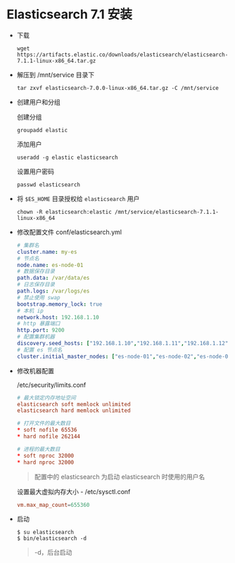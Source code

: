 # Elasticsearch 7.1 安装

- 下载

  ```shell
  wget https://artifacts.elastic.co/downloads/elasticsearch/elasticsearch-7.1.1-linux-x86_64.tar.gz
  ```

- 解压到 /mnt/service 目录下

  ```shell
  tar zxvf elasticsearch-7.0.0-linux-x86_64.tar.gz -C /mnt/service
  ```

- 创建用户和分组

  创建分组

  ```shell
  groupadd elastic
  ```

  添加用户

  ```shell
  useradd -g elastic elasticsearch
  ```

  设置用户密码

  ```shell
  passwd elasticsearch
  ```

- 将 `$ES_HOME` 目录授权给 `elasticsearch` 用户

  ```shell
  chown -R elasticsearch:elastic /mnt/service/elasticsearch-7.1.1-linux-x86_64
  ```

- 修改配置文件 conf/elasticsearch.yml

  ```yml
  # 集群名
  cluster.name: my-es
  # 节点名
  node.name: es-node-01
  # 数据保存目录
  path.data: /var/data/es
  # 日志保存目录
  path.logs: /var/logs/es
  # 禁止使用 swap
  bootstrap.memory_lock: true
  # 本机 ip
  network.host: 192.168.1.10
  # http 暴露端口
  http.port: 9200
  # 配置集群机器
  discovery.seed_hosts: ["192.168.1.10","192.168.1.11","192.168.1.12"]
  # 配置 es 节点名
  cluster.initial_master_nodes: ["es-node-01","es-node-02","es-node-03"]
  ```

- 修改机器配置

  /etc/security/limits.conf
  
  ```conf
  # 最大锁定内存地址空间
  elasticsearch soft memlock unlimited
  elasticsearch hard memlock unlimited
  
  # 打开文件的最大数目
  * soft nofile 65536
  * hard nofile 262144
  
  # 进程的最大数目
  * soft nproc 32000
  * hard nproc 32000
  ```
  
  > 配置中的 elasticsearch 为启动 elasticsearch 时使用的用户名
  
  设置最大虚拟内存大小 - /etc/sysctl.conf
  
  ```conf
  vm.max_map_count=655360
  ```
  
- 启动

  ```shell
  $ su elasticsearch
  $ bin/elasticsearch -d
  ```

  > -d，后台启动